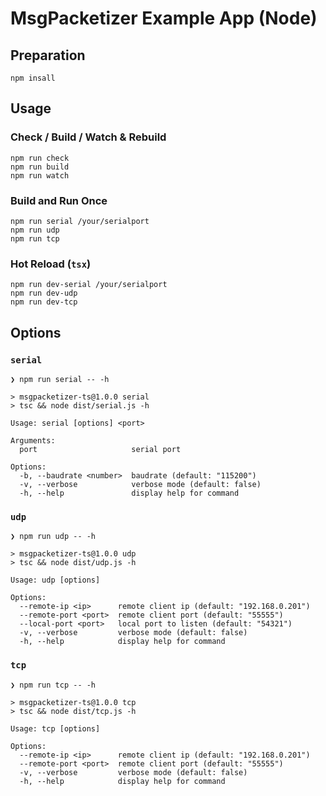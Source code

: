 # MsgPacketizer Example App (Node)

## Preparation

```shell
npm insall
```

## Usage

### Check / Build / Watch & Rebuild

```shell
npm run check
npm run build
npm run watch
```

### Build and Run Once

```shell
npm run serial /your/serialport
npm run udp
npm run tcp
```

### Hot Reload (`tsx`)

```shell
npm run dev-serial /your/serialport
npm run dev-udp
npm run dev-tcp
```

## Options

### `serial`

```shell
❯ npm run serial -- -h

> msgpacketizer-ts@1.0.0 serial
> tsc && node dist/serial.js -h

Usage: serial [options] <port>

Arguments:
  port                     serial port

Options:
  -b, --baudrate <number>  baudrate (default: "115200")
  -v, --verbose            verbose mode (default: false)
  -h, --help               display help for command
```

### `udp`

```shell
❯ npm run udp -- -h

> msgpacketizer-ts@1.0.0 udp
> tsc && node dist/udp.js -h

Usage: udp [options]

Options:
  --remote-ip <ip>      remote client ip (default: "192.168.0.201")
  --remote-port <port>  remote client port (default: "55555")
  --local-port <port>   local port to listen (default: "54321")
  -v, --verbose         verbose mode (default: false)
  -h, --help            display help for command
```

### `tcp`

```shell
❯ npm run tcp -- -h

> msgpacketizer-ts@1.0.0 tcp
> tsc && node dist/tcp.js -h

Usage: tcp [options]

Options:
  --remote-ip <ip>      remote client ip (default: "192.168.0.201")
  --remote-port <port>  remote client port (default: "55555")
  -v, --verbose         verbose mode (default: false)
  -h, --help            display help for command
```

